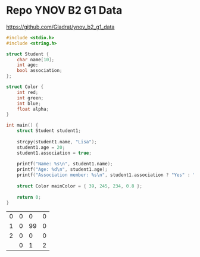 # Repo YNOV B2 G1 Data

https://github.com/Gladrat/ynov_b2_g1_data

```c
#include <stdio.h>
#include <string.h>

struct Student {
    char name[10];
    int age;
    bool association;
};

struct Color {
    int red;
    int green;
    int blue;
    float alpha;
}

int main() {
    struct Student student1;
    
    strcpy(student1.name, "Lisa");
    student1.age = 20;
    student1.association = true;
    
    printf("Name: %s\n", student1.name);
    printf("Age: %d\n", student1.age);
    printf("Association member: %s\n", student1.association ? "Yes" : "No");
    
    struct Color mainColor = { 39, 245, 234, 0.8 };
    
    return 0;
}
```

|   |   |    |   |
|---|---|----|---|
| 0 | 0 | 0  | 0 |
| 1 | 0 | 99 | 0 |
| 2 | 0 | 0  | 0 |
|   | 0 | 1  | 2 |
